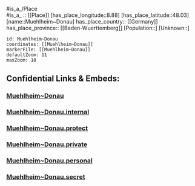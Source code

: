 ﻿---
location: [48.03,8.88] 
mapzoom: [7,12] 
mapmarker: city 
type: City
tags:
- geo/City


SpocWebEntityId: 32658
isDeleted: false
confidential: public

---
#is_a_/Place  
#is_a_ :: [[Place]] 
[has_place_longitude::8.88] 
[has_place_latitude::48.03] 
[name::Muehlheim~Donau] 
has_place_country:: [[Germany]]  
has_place_province:: [[Baden-Wuerttemberg]] 
[Population::] 
[Unknown::] 


```leaflet
id: Muehlheim~Donau
coordinates: [[Muehlheim~Donau]] 
markerFile: [[Muehlheim~Donau]] 
defaultZoom: 11 
maxZoom: 18
```


## Confidential Links & Embeds: 

### [Muehlheim~Donau](/_public/Earth/Continent/Europe/Europe~Central/Germany/Germany~West/Baden-Wuerttemberg/counties~BW/Tuttlingen/cities~Tuttlingen/Donau-Heuberg/City/Muehlheim~Donau.md) 

### [Muehlheim~Donau.internal](/_internal/Earth/Continent/Europe/Europe~Central/Germany/Germany~West/Baden-Wuerttemberg/counties~BW/Tuttlingen/cities~Tuttlingen/Donau-Heuberg/City/Muehlheim~Donau.internal.md) 

### [Muehlheim~Donau.protect](/_protect/Earth/Continent/Europe/Europe~Central/Germany/Germany~West/Baden-Wuerttemberg/counties~BW/Tuttlingen/cities~Tuttlingen/Donau-Heuberg/City/Muehlheim~Donau.protect.md) 

### [Muehlheim~Donau.private](/_private/Earth/Continent/Europe/Europe~Central/Germany/Germany~West/Baden-Wuerttemberg/counties~BW/Tuttlingen/cities~Tuttlingen/Donau-Heuberg/City/Muehlheim~Donau.private.md) 

### [Muehlheim~Donau.personal](/_personal/Earth/Continent/Europe/Europe~Central/Germany/Germany~West/Baden-Wuerttemberg/counties~BW/Tuttlingen/cities~Tuttlingen/Donau-Heuberg/City/Muehlheim~Donau.personal.md) 

### [Muehlheim~Donau.secret](/_secret/Earth/Continent/Europe/Europe~Central/Germany/Germany~West/Baden-Wuerttemberg/counties~BW/Tuttlingen/cities~Tuttlingen/Donau-Heuberg/City/Muehlheim~Donau.secret.md) 
